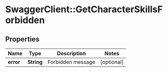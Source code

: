 # SwaggerClient::GetCharacterSkillsForbidden

## Properties
Name | Type | Description | Notes
------------ | ------------- | ------------- | -------------
**error** | **String** | Forbidden message | [optional] 


